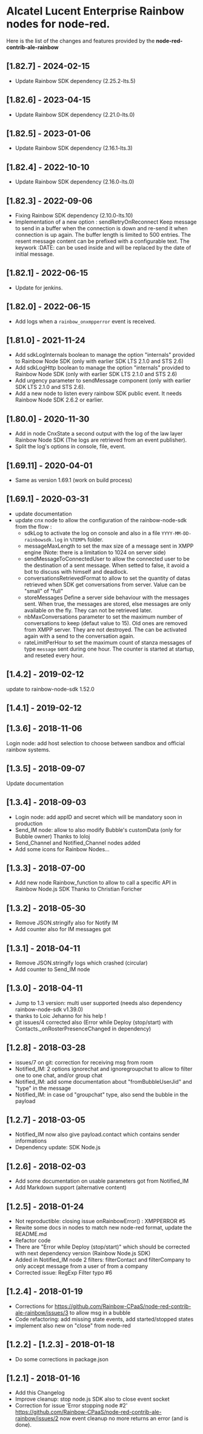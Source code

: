 # Alcatel Lucent Enterprise Rainbow nodes for node-red.

Here is the list of the changes and features provided by the **node-red-contrib-ale-rainbow**

## [1.82.7] - 2024-02-15

- Update Rainbow SDK dependency (2.25.2-lts.5)

## [1.82.6] - 2023-04-15

- Update Rainbow SDK dependency (2.21.0-lts.0)

## [1.82.5] - 2023-01-06

- Update Rainbow SDK dependency (2.16.1-lts.3)

## [1.82.4] - 2022-10-10

- Update Rainbow SDK dependency (2.16.0-lts.0)

## [1.82.3] - 2022-09-06

- Fixing Rainbow SDK dependency (2.10.0-lts.10)
- Implementation of a new option : sendRetryOnReconnect
  Keep message to send in a buffer when the connection is down and re-send it when connection is up again.
  The buffer length is limited to 500 entries.
  The resent message content can be prefixed with a configurable text. The keywork :DATE: can be used inside and will be
  replaced by the date of initial message.

## [1.82.1] - 2022-06-15

- Update for jenkins.

## [1.82.0] - 2022-06-15

- Add logs when a `rainbow_onxmpperror` event is received.

## [1.81.0] - 2021-11-24

- Add sdkLogInternals boolean to manage the option "internals" provided to Rainbow Node SDK (only with earlier SDK LTS
  2.1.0 and STS 2.6)
- Add sdkLogHttp boolean to manage the option "internals" provided to Rainbow Node SDK (only with earlier SDK LTS 2.1.0
  and STS 2.6)
- Add urgency parameter to sendMessage component (only with earlier SDK LTS 2.1.0 and STS 2.6).
- Add a new node to listen every rainbow SDK public event. It needs Rainbow Node SDK 2.6.2 or earlier.

## [1.80.0] - 2020-11-30

- Add in node CnxState a second output with the log of the law layer Rainbow Node SDK (The logs are retrieved from an
  event publisher).
- Split the log's options in console, file, event.

## [1.69.11] - 2020-04-01

- Same as version 1.69.1 (work on build process)

## [1.69.1] - 2020-03-31

- update documentation
- update cnx node to allow the configuration of the rainbow-node-sdk from the flow :
    * sdkLog to activate the log on console and also in a file `YYYY-MM-DD-rainbowsdk.log` in `%TEMP%` folder.
    * messageMaxLength to set the max size of a message sent in XMPP engine (Note: there is a limitation to 1024 on
      server side)
    * sendMessageToConnectedUser to allow the connected user to be the destination of a sent message. When setted to
      false, it avoid a bot to discuss with himself and deadlock.
    * conversationsRetrievedFormat to allow to set the quantity of datas retrieved when SDK get conversations from
      server. Value can be "small" of "full"
    * storeMessages Define a server side behaviour with the messages sent. When true, the messages are stored, else
      messages are only available on the fly. They can not be retrieved later.
    * nbMaxConversations parameter to set the maximum number of conversations to keep (defaut value to 15). Old ones are
      removed from XMPP server. They are not destroyed. The can be activated again with a send to the conversation
      again.
    * rateLimitPerHour to set the maximum count of stanza messages of type `message` sent during one hour. The counter
      is started at startup, and reseted every hour.

## [1.4.2] - 2019-02-12

update to rainbow-node-sdk 1.52.0

## [1.4.1] - 2019-02-12

## [1.3.6] - 2018-11-06

Login node: add host selection to choose between sandbox and official rainbow systems.

## [1.3.5] - 2018-09-07

Update documentation

## [1.3.4] - 2018-09-03

- Login node: add appID and secret which will be mandatory soon in production
- Send_IM node: allow to also modify Bubble's customData (only for Bubble owner)
  Thanks to loloj
- Send_Channel and Notified_Channel nodes added
- Add some icons for Rainbow Nodes...

## [1.3.3] - 2018-07-00

- Add new node Rainbow_function to allow to call a specific API in Rainbow Node.js SDK
  Thanks to Christian Foricher

## [1.3.2] - 2018-05-30

- Remove JSON.stringify also for Notify IM
- Add counter also for IM messages got

## [1.3.1] - 2018-04-11

- Remove JSON.stringify logs which crashed (circular)
- Add counter to Send_IM node

## [1.3.0] - 2018-04-11

- Jump to 1.3 version: multi user supported (needs also dependency rainbow-node-sdk v1.39.0)
- thanks to Loic Jehanno for his help !
- git issues/4 corrected also (Error while Deploy (stop/start) with Contacts._onRosterPresenceChanged in dependency)

## [1.2.8] - 2018-03-28

- issues/7 on git: correction for receiving msg from room
- Notified_IM: 2 options ignorechat and ignoregroupchat to allow to filter one to one chat, and/or group chat
- Notified_IM: add some documentation about "fromBubbleUserJid" and "type" in the message
- Notified_IM: in case od "groupchat" type, also send the bubble in the payload

## [1.2.7] - 2018-03-05

- Notified_IM now also give payload.contact which contains sender informations
- Dependency update: SDK Node.js

## [1.2.6] - 2018-02-03

- Add some documentation on usable parameters got from Notified_IM
- Add Markdown support (alternative content)

## [1.2.5] - 2018-01-24

- Not reproductible: closing issue onRainbowError() : XMPPERROR #5
- Rewite some docs in nodes to match new node-red format, update the README.md
- Refactor code
- There are "Error while Deploy (stop/start)" which should be corrected with next dependency version (Rainbow Node.js
  SDK)
- Added in Notified_IM node 2 filters: filterContact and filterCompany to only accept message from a user of from a
  company
- Corrected issue: RegExp Filter typo #6

## [1.2.4] - 2018-01-19

- Corrections for https://github.com/Rainbow-CPaaS/node-red-contrib-ale-rainbow/issues/3 to allow msg in a bubble
- Code refactoring: add missing state events, add started/stopped states
- implement also new on "close" from node-red

## [1.2.2] - [1.2.3] - 2018-01-18

- Do some corrections in package.json

## [1.2.1] - 2018-01-16

- Add this Changelog
- Improve cleanup: stop node.js SDK also to close event socket
- Correction for issue 'Error stopping node #2'
  https://github.com/Rainbow-CPaaS/node-red-contrib-ale-rainbow/issues/2
  now event cleanup no more returns an error (and is done).
